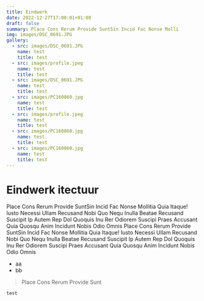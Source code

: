```yaml
---
title: Eindwerk
date: 2022-12-27T17:00:01+01:00
draft: false
summary: Place Cons Rerum Provide SuntSin Incid Fac Nonse Molli
img: images/DSC_0691.JPG
gallery:
  - src: images/DSC_0691.JPG
    name: test
    title: test
  - src: images/profile.jpeg
    name: test
    title: test
  - src: images/DSC_0691.JPG
    name: test
    title: test
  - src: images/PC160860.jpg
    name: test
    title: test
  - src: images/profile.jpeg
    name: test
    title: test
  - src: images/PC160860.jpg
    name: test
    title: test
  - src: images/PC160860.jpg
    name: test
    title: test
---
```

# Eindwerk itectuur

Place Cons Rerum Provide SuntSin Incid Fac Nonse Mollitia Quia Itaque! Iusto Necessi Ullam Recusand Nobi Quo Nequ Inulla Beatae Recusand Suscipit Ip Autem Rep Dol Quoquis Inu Rer Odiorem Suscipi Praes Accusant Quia Quosqu Anim Incidunt Nobis Odio Omnis
Place Cons Rerum Provide SuntSin Incid Fac Nonse Mollitia Quia Itaque! Iusto Necessi Ullam Recusand Nobi Quo Nequ Inulla Beatae Recusand Suscipit Ip Autem Rep Dol Quoquis Inu Rer Odiorem Suscipi Praes Accusant Quia Quosqu Anim Incidunt Nobis Odio Omnis

* aa
* bb

> Place Cons Rerum Provide Sunt

```
test
```